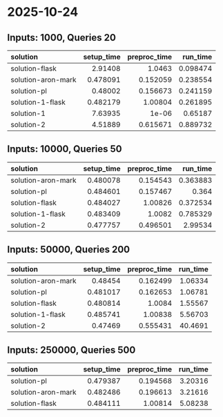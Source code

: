 # 2025-10-24

## Inputs: 1000, Queries 20

| solution           |   setup_time |   preproc_time |   run_time |
|:-------------------|-------------:|---------------:|-----------:|
| solution-flask     |     2.91408  |       1.0463   |   0.098474 |
| solution-aron-mark |     0.478091 |       0.152059 |   0.238554 |
| solution-pl        |     0.48002  |       0.156673 |   0.241159 |
| solution-1-flask   |     0.482179 |       1.00804  |   0.261895 |
| solution-1         |     7.63935  |       1e-06    |   0.65187  |
| solution-2         |     4.51889  |       0.615671 |   0.889732 |

## Inputs: 10000, Queries 50

| solution           |   setup_time |   preproc_time |   run_time |
|:-------------------|-------------:|---------------:|-----------:|
| solution-aron-mark |     0.480078 |       0.154543 |   0.363883 |
| solution-pl        |     0.484601 |       0.157467 |   0.364    |
| solution-flask     |     0.484027 |       1.00826  |   0.372534 |
| solution-1-flask   |     0.483409 |       1.0082   |   0.785329 |
| solution-2         |     0.477757 |       0.496501 |   2.99534  |

## Inputs: 50000, Queries 200

| solution           |   setup_time |   preproc_time |   run_time |
|:-------------------|-------------:|---------------:|-----------:|
| solution-aron-mark |     0.48454  |       0.162499 |    1.06334 |
| solution-pl        |     0.481017 |       0.162653 |    1.06781 |
| solution-flask     |     0.480814 |       1.0084   |    1.55567 |
| solution-1-flask   |     0.485741 |       1.00838  |    5.56703 |
| solution-2         |     0.47469  |       0.555431 |   40.4691  |

## Inputs: 250000, Queries 500

| solution           |   setup_time |   preproc_time |   run_time |
|:-------------------|-------------:|---------------:|-----------:|
| solution-pl        |     0.479387 |       0.194568 |    3.20316 |
| solution-aron-mark |     0.482486 |       0.196613 |    3.21616 |
| solution-flask     |     0.484111 |       1.00814  |    5.08238 |